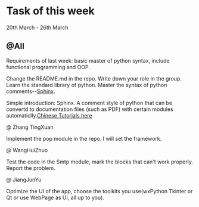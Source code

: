 # Task of this week
20th March - 26th March

## @All

Requirements of last week:
  basic master of python syntax, include functional programming and OOP.
  
Change the README.md in the repo. Write down your role in the group.
Learn the standard library of python.
Master the syntax of python comments--[Sphinx](http://www.sphinx-doc.org/en/stable/index.html).

Simple introduction: Sphinx. A comment style of python that can be convertd to documentation files (such as PDF) with certain modules automaticlly.[Chinese Tutorials here](http://blog.csdn.net/handsomekang/article/details/46830083)

@ Zhang TingXuan 

Implement the pop module in the repo. I will set the framework.

@ WangHuiZhuo

Test the code in the Smtp module, mark the blocks that can't work properly. Report the problem.

@ JiangJunYu 

Optimize the UI of the app, choose the toolkits you use(wxPython Tkinter or Qt or use WebPage as UI, all up to you).
